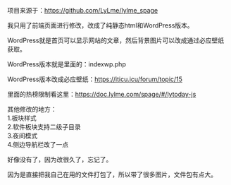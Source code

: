 项目来源于：https://github.com/LyLme/lylme_spage  


我只用了前端页面进行修改，改成了纯静态html和WordPress版本。  

WordPress就是首页可以显示网站的文章，然后背景图片可以改成通过必应壁纸获取。  


WordPress版本就是里面的：indexwp.php  


WordPress版本改成必应壁纸：https://iticu.icu/forum/topic/15  



里面的热榜限制看这里：https://doc.lylme.com/spage/#/lytoday-js


其他修改的地方：  
1.板块样式  
2.软件板块支持二级子目录  
3.夜间模式  
4.侧边导航栏改了一点  

好像没有了，因为改很久了，忘记了。


因为是直接把我自己在用的文件打包了，所以带了很多图片，文件包有点大。
